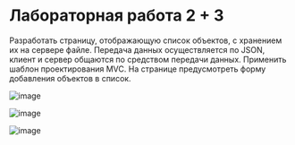 # Лабораторная работа 2 + 3
Разработать страницу, отображающую список объектов, с хранением их на сервере файле. 
Передача данных осуществляется по JSON, клиент и сервер общаются по средством передачи данных. 
Применить шаблон проектирования MVC. На странице предусмотреть форму добавления объектов в список.

![image](https://github.com/marzipque/LW-2-3/assets/103984630/fdb8455f-43c8-45f8-8d76-aba305334ff1)

![image](https://github.com/marzipque/LW-2-3/assets/103984630/c42b5509-6b63-4f0d-913c-1ec881335fb0)

![image](https://github.com/marzipque/LW-2-3/assets/103984630/d3d605cc-019c-40eb-8603-125019fee84d)
